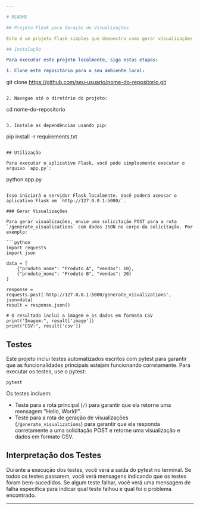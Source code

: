 ```yaml
---

# README

## Projeto Flask para Geração de Visualizações

Este é um projeto Flask simples que demonstra como gerar visualizações a partir de dados enviados via solicitação POST. Ele inclui um endpoint `/generate_visualizations` que recebe dados JSON, gera uma visualização de barras usando seaborn e retorna a visualização como uma imagem PNG, juntamente com os dados originais em formato CSV.

## Instalação

Para executar este projeto localmente, siga estas etapas:

1. Clone este repositório para o seu ambiente local:

```
git clone https://github.com/seu-usuario/nome-do-repositorio.git
```

2. Navegue até o diretório do projeto:

```
cd nome-do-repositorio
```

3. Instale as dependências usando pip:

```
pip install -r requirements.txt
```

## Utilização

Para executar o aplicativo Flask, você pode simplesmente executar o arquivo `app.py`:

```
python app.py
```

Isso iniciará o servidor Flask localmente. Você poderá acessar o aplicativo Flask em `http://127.0.0.1:5000/`.

### Gerar Visualizações

Para gerar visualizações, envie uma solicitação POST para a rota `/generate_visualizations` com dados JSON no corpo da solicitação. Por exemplo:

```python
import requests
import json

data = [
    {"produto_nome": "Produto A", "vendas": 10},
    {"produto_nome": "Produto B", "vendas": 20}
]

response = requests.post('http://127.0.0.1:5000/generate_visualizations', json=data)
result = response.json()

# O resultado inclui a imagem e os dados em formato CSV
print("Imagem:", result['image'])
print("CSV:", result['csv'])
```

## Testes

Este projeto inclui testes automatizados escritos com pytest para garantir que as funcionalidades principais estejam funcionando corretamente. Para executar os testes, use o pytest:

```
pytest
```

Os testes incluem:

- Teste para a rota principal (`/`) para garantir que ela retorne uma mensagem "Hello, World!".
- Teste para a rota de geração de visualizações (`/generate_visualizations`) para garantir que ela responda corretamente a uma solicitação POST e retorne uma visualização e dados em formato CSV.

## Interpretação dos Testes

Durante a execução dos testes, você verá a saída do pytest no terminal. Se todos os testes passarem, você verá mensagens indicando que os testes foram bem-sucedidos. Se algum teste falhar, você verá uma mensagem de falha específica para indicar qual teste falhou e qual foi o problema encontrado.

---
```


